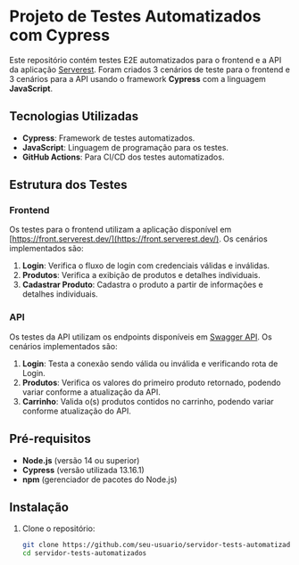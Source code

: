 # Projeto de Testes Automatizados com Cypress

Este repositório contém testes E2E automatizados para o frontend e a API da aplicação [Serverest](https://serverest.dev/). Foram criados 3 cenários de teste para o frontend e 3 cenários para a API usando o framework **Cypress** com a linguagem **JavaScript**.

## Tecnologias Utilizadas

- **Cypress**: Framework de testes automatizados.
- **JavaScript**: Linguagem de programação para os testes.
- **GitHub Actions**: Para CI/CD dos testes automatizados.

## Estrutura dos Testes

### Frontend

Os testes para o frontend utilizam a aplicação disponível em [https://front.serverest.dev/](https://front.serverest.dev/). Os cenários implementados são:

1. **Login**: Verifica o fluxo de login com credenciais válidas e inválidas.
2. **Produtos**: Verifica a exibição de produtos e detalhes individuais.
3. **Cadastrar Produto**: Cadastra o produto a partir de informações e detalhes individuais.

### API

Os testes da API utilizam os endpoints disponíveis em [Swagger API](https://serverest.dev/). Os cenários implementados são:

1. **Login**: Testa a conexão sendo válida ou inválida e verificando rota de Login.
2. **Produtos**: Verifica os valores do primeiro produto retornado, podendo variar conforme a atualização da API.
3. **Carrinho**: Valida o(s) produtos contidos no carrinho, podendo variar conforme atualização do API.

## Pré-requisitos

- **Node.js** (versão 14 ou superior)
- **Cypress** (versão utilizada 13.16.1)
- **npm** (gerenciador de pacotes do Node.js)

## Instalação

1. Clone o repositório:

   ```bash
   git clone https://github.com/seu-usuario/servidor-tests-automatizados.git
   cd servidor-tests-automatizados
